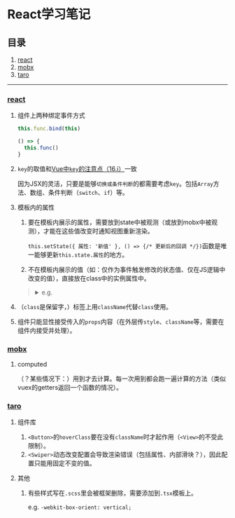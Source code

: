 # React学习笔记

## 目录
1. [react](#react)
1. [mobx](#mobx)
1. [taro](#taro)

---

### [react](https://github.com/facebook/react)
1. 组件上两种绑定事件方式

    ```javascript
    this.func.bind(this)

    () => {
      this.func()
    }
    ```
2. `key`的取值和[Vue中`key`的注意点（16.i）](https://github.com/realgeoffrey/knowledge/blob/master/网站前端/Vue.js学习笔记/README.md#指令--特殊attribute)一致

    因为JSX的灵活，只要是能够`切换或条件判断`的都需要考虑`key`。包括`Array`方法、数组、条件判断（`switch`、`if`）等。
3. 模板内的属性

    1. 要在模板内展示的属性，需要放到state中被观测（或放到mobx中被观测），才能在这些值改变时通知视图重新渲染。

        `this.setState({ 属性: '新值' }, () => {/* 更新后的回调 */})`函数是唯一能够更新`this.state.属性`的地方。
    2. 不在模板内展示的值（如：仅作为事件触发修改的状态值、仅在JS逻辑中改变的值），直接放在class中的实例属性中。

    ><details>
    ><summary>e.g.</summary>
    >
    >```jsx
    >class MyComponent extends Component {
    >  constructor (...props) {
    >    super(...props)
    >    this.state = {
    >      current: 0    // 需要放到模板内展示
    >    }
    >  }
    >
    >  isLoading = false // 不需要在模板内展示
    >
    >  render () {
    >    return (
    >      <View
    >        onClick={() => {
    >          this.isLoading = !this.isLoading // 直接赋值修改
    >          this.setState({                  // setState修改
    >            current: this.state.current + 1
    >          })
    >        }}
    >      >
    >        {this.state.current}
    >      </View>
    >    )
    >  }
    >}
    >```
    ></details>
4. （`class`是保留字，）标签上用`className`代替`class`使用。
5. 组件只能显性接受传入的`props`内容（在外层传`style`、`className`等，需要在组件内接受并处理）。

### [mobx](https://github.com/mobxjs/mobx)
1. computed

    （？某些情况下：）用到才去计算。每一次用到都会跑一遍计算的方法（类似vuex的getters返回一个函数的情况）。

### [taro](https://github.com/NervJS/taro)
1. 组件库

    1. `<Button>`的`hoverClass`要在没有`className`时才起作用（`<View>`的不受此限制）。
    2. `<Swiper>`动态改变配置会导致渲染错误（包括属性、内部滑块？），因此配置只能用固定不变的值。
2. 其他

    1. 有些样式写在`.scss`里会被框架删除，需要添加到`.tsx`模板上。

        e.g. `-webkit-box-orient: vertical;`

